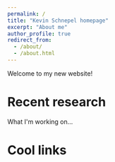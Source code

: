 ```yaml
---
permalink: /
title: "Kevin Schnepel homepage"
excerpt: "About me"
author_profile: true
redirect_from: 
  - /about/
  - /about.html
---
```


Welcome to my new website! 

Recent research
======
What I'm working on... 

Cool links
======

